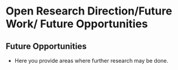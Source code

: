# Open Research Direction/Future Work/ Future Opportunities

## Future Opportunities

- Here you provide areas where further research may be done.